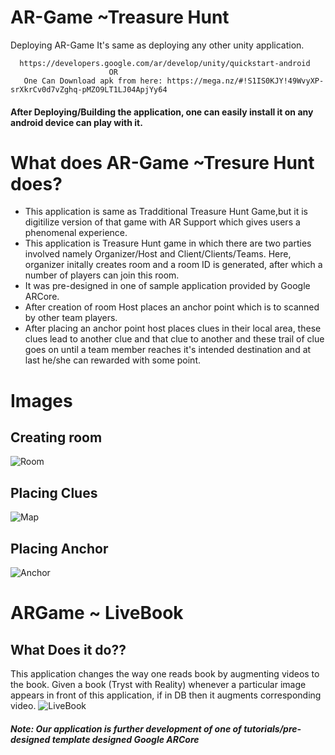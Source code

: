 # AR-Game  ~Treasure Hunt

Deploying AR-Game
  It's same as deploying any other unity application.
  
      https://developers.google.com/ar/develop/unity/quickstart-android
                          OR
       One Can Download apk from here: https://mega.nz/#!S1IS0KJY!49WvyXP-srXkrCv0d7vZghq-pMZO9LT1LJ04ApjYy64
                                  
  
#### After Deploying/Building the application, one can easily install it on any android device can play with it.

# What does AR-Game ~Tresure Hunt does?
  - This application is same as Tradditional Treasure Hunt Game,but it is digitilize version of that game with AR Support which gives users 
  a phenomenal experience.
  - This application is Treasure Hunt game in which there are two parties involved namely Organizer/Host and Client/Clients/Teams.
  Here, organizer initally creates room and a room ID is generated, after which a number of players can join this room.
  - It was pre-designed in one of sample application provided by Google ARCore.
  - After creation of room Host places an anchor point which is to scanned by other team players. 
  - After placing an anchor point host places clues in their local area, these clues lead to another clue and that clue to another and these trail of clue goes on until a team member reaches it's intended destination and at last he/she can rewarded with some point.
# Images

## Creating room 

 ![Room](https://user-images.githubusercontent.com/42675676/76992044-9ed16c80-6970-11ea-80d8-4849c5a83879.jpeg)
 
## Placing Clues
![Map](https://user-images.githubusercontent.com/42675676/76992060-a3962080-6970-11ea-92ad-2e628f5ec4ca.jpeg)

## Placing Anchor
![Anchor](https://user-images.githubusercontent.com/42675676/76992066-a729a780-6970-11ea-8f6f-21e11e31be09.jpeg)



# ARGame ~ LiveBook
## What Does it do??
  This application changes the way one reads book by augmenting videos to the book.
  Given a book (Tryst with Reality) whenever a particular image appears in front of this application, if in DB then it augments corresponding video.
  ![LiveBook](https://user-images.githubusercontent.com/42675676/79630758-b5d2cc80-8171-11ea-96b6-5d490a1e82f1.PNG)

  

##### Note: Our application is further development of one of tutorials/pre-designed template designed Google ARCore
